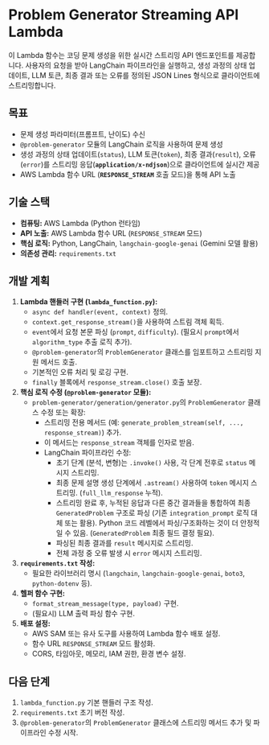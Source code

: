 # Problem Generator Streaming API Lambda

이 Lambda 함수는 코딩 문제 생성을 위한 실시간 스트리밍 API 엔드포인트를 제공합니다. 사용자의 요청을 받아 LangChain 파이프라인을 실행하고, 생성 과정의 상태 업데이트, LLM 토큰, 최종 결과 또는 오류를 정의된 JSON Lines 형식으로 클라이언트에 스트리밍합니다.

## 목표

- 문제 생성 파라미터(프롬프트, 난이도) 수신
- `@problem-generator` 모듈의 LangChain 로직을 사용하여 문제 생성
- 생성 과정의 상태 업데이트(`status`), LLM 토큰(`token`), 최종 결과(`result`), 오류(`error`)를 스트리밍 응답(**`application/x-ndjson`**)으로 클라이언트에 실시간 제공
- AWS Lambda 함수 URL (**`RESPONSE_STREAM`** 호출 모드)을 통해 API 노출

## 기술 스택

- **컴퓨팅:** AWS Lambda (Python 런타임)
- **API 노출:** AWS Lambda 함수 URL (`RESPONSE_STREAM` 모드)
- **핵심 로직:** Python, LangChain, `langchain-google-genai` (Gemini 모델 활용)
- **의존성 관리:** `requirements.txt`

## 개발 계획

1.  **Lambda 핸들러 구현 (`lambda_function.py`):**
    - `async def handler(event, context)` 정의.
    - `context.get_response_stream()`을 사용하여 스트림 객체 획득.
    - `event`에서 요청 본문 파싱 (`prompt`, `difficulty`). (필요시 `prompt`에서 `algorithm_type` 추출 로직 추가).
    - `@problem-generator`의 `ProblemGenerator` 클래스를 임포트하고 스트리밍 지원 메서드 호출.
    - 기본적인 오류 처리 및 로깅 구현.
    - `finally` 블록에서 `response_stream.close()` 호출 보장.
2.  **핵심 로직 수정 (`@problem-generator` 모듈):**
    - `problem-generator/generation/generator.py`의 `ProblemGenerator` 클래스 수정 또는 확장:
      - 스트리밍 전용 메서드 (예: `generate_problem_stream(self, ..., response_stream)`) 추가.
      - 이 메서드는 `response_stream` 객체를 인자로 받음.
      - LangChain 파이프라인 수정:
        - 초기 단계 (분석, 변형)는 `.invoke()` 사용, 각 단계 전후로 `status` 메시지 스트리밍.
        - 최종 문제 설명 생성 단계에서 `.astream()` 사용하여 `token` 메시지 스트리밍. (`full_llm_response` 누적).
        - 스트리밍 완료 후, 누적된 응답과 다른 중간 결과들을 통합하여 최종 `GeneratedProblem` 구조로 파싱 (기존 `integration_prompt` 로직 대체 또는 활용). Python 코드 레벨에서 파싱/구조화하는 것이 더 안정적일 수 있음. (`GeneratedProblem` 최종 필드 결정 필요).
        - 파싱된 최종 결과를 `result` 메시지로 스트리밍.
        - 전체 과정 중 오류 발생 시 `error` 메시지 스트리밍.
3.  **`requirements.txt` 작성:**
    - 필요한 라이브러리 명시 (`langchain`, `langchain-google-genai`, `boto3`, `python-dotenv` 등).
4.  **헬퍼 함수 구현:**
    - `format_stream_message(type, payload)` 구현.
    - (필요시) LLM 출력 파싱 함수 구현.
5.  **배포 설정:**
    - AWS SAM 또는 유사 도구를 사용하여 Lambda 함수 배포 설정.
    - 함수 URL `RESPONSE_STREAM` 모드 활성화.
    - CORS, 타임아웃, 메모리, IAM 권한, 환경 변수 설정.

## 다음 단계

1.  `lambda_function.py` 기본 핸들러 구조 작성.
2.  `requirements.txt` 초기 버전 작성.
3.  `@problem-generator`의 `ProblemGenerator` 클래스에 스트리밍 메서드 추가 및 파이프라인 수정 시작.
